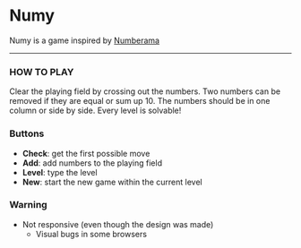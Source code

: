 # Numy
Numy is a game inspired by [Numberama](play.google.com/store/apps/details?id=com.kila.zahlenspielpro.lars)
___
### HOW TO PLAY
  Clear the playing field by crossing out the numbers. Two numbers can be removed if they are equal or sum up 10.
  The numbers should be in one column or side by side. Every level is solvable!

### Buttons
 * **Check**: get the first possible move
 * **Add**: add numbers to the playing field
 * **Level**: type the level
 * **New**: start the new game within the current level

### Warning
  * Not responsive (even though the design was made)
	* Visual bugs in some browsers
